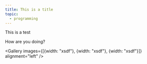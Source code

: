 ```yaml
---
title: This is a title
topic:
  - programming
---
```


This is a test

How are you doing?



<Gallery
  images={[{width: "xsdf"}, {width: "xsdf"}, {width: "xsdf"}]}
  alignment="left"
/>

